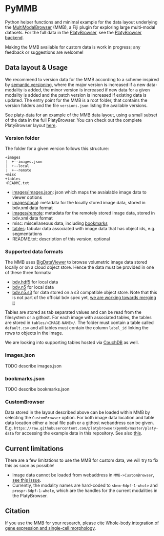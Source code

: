 # PyMMB

Python helper functions and minimal example for the data layout underlying the [MultiModalBrowser](https://github.com/platybrowser/mmb-fiji) (MMB), a Fiji plugin for exploring large multi-modal datasets. For the full data in the [PlatyBrowser](https://www.biorxiv.org/content/10.1101/2020.02.26.961037v1), see the [PlatyBrowser backend](https://github.com/platybrowser/platybrowser-backend).

Making the MMB available for custom data is work in progress; any feedback or suggestions are welcome!

## Data layout & Usage

We recommend to version data for the MMB according to a scheme inspired by [semantic versioning](https://semver.org/), where the major version is increased if a new data-modality is added, the minor version is increased if new data for a given modality is added and the patch version is increased if existing data is updated.
The entry point for the MMB is a root folder, that contains the version folders and the file `versions.json` listing the available versions.

See [platy-data](https://github.com/platybrowser/pymmb/tree/master/platy-data) for an example of 
the MMB data layout, using a small subset of the data in the full PlatyBrowser. You can check out the complete PlatyBrowser layout [here](https://github.com/platybrowser/pymmb/tree/master/platy-data).

### Version folder

The folder for a given version follows this structure:
```
+images
|  +--images.json
|  +--local
|  +--remote
+misc
+tables
+README.txt
```

- [images/images.json](https://github.com/platybrowser/pymmb#imagesjson): json which maps the avaialable image data to viewer options
- [images/local](https://github.com/platybrowser/pymmb#supported-data-formats): metadata for the locally stored image data, stored in bdv.xml data format
- [images/remote](https://github.com/platybrowser/pymmb#supported-data-formats): metadata for the remotely stored image data, stored in bdv.xml data format
- misc: miscellaneous data, including [bookmarks](https://github.com/platybrowser/pymmb#bookmarksjson)
- [tables](https://github.com/platybrowser/pymmb#supported-data-formats): tabular data associated with image data that has object ids, e.g. segmentations
- README.txt: description of this version, optional


### Supported data formats

The MMB uses [BigDataViewer](https://imagej.net/BigDataViewer) to browse volumetric image data stored locally or on a cloud object store.
Hence the data must be provided in one of these three formats:
- [bdv.hdf5](https://imagej.net/BigDataViewer#About_the_BigDataViewer_data_format) for local data
- [bdv.n5](https://github.com/bigdataviewer/bigdataviewer-core/blob/master/BDV%20N5%20format.md) for local data
- [bdv.n5.s3](https://github.com/saalfeldlab/n5-aws-s3) for data stored on a s3 compatible object store. Note that this is not part of the official bdv spec yet, [we are working towards merging it](https://github.com/bigdataviewer/bigdataviewer-core/issues/80)

Tables are stored as tab separated values and can be read from the filesystem or a githost.
For each image with associated tables, the tables are stored in `tables/<IMAGE-NAME>/`.
The folder must contain a table called `default.csv` and all tables must contain the column `label_id` linking the rows to objects in the image.

We are looking into supporting tables hosted via [CouchDB](https://couchdb.apache.org/) as well.


### images.json

TODO describe images.json


### bookmarks.json

TODO describe bookmarks.json


### CustomBrowser

Data stored in the layout described above can be loaded within MMB by selecting the `CustomBrowser` option.
For both image data location and table data location either a local file path or a githost webaddress can be given.
E.g. `https://raw.githubusercontent.com/platybrowser/pymmb/master/platy-data` for accessing the example data in this repository.
See also [this](https://github.com/platybrowser/mmb-fiji#advanced-options).


## Current limitations

There are a few limitations to use the MMB for custom data, we will try to fix this as soon as possible!

- Image data cannot be loaded from webaddress in `MMB->CustomBrowser`, [see this issue](https://github.com/platybrowser/mmb-fiji/issues/75).
- Currently, the modality names are hard-coded to `sbem-6dpf-1-whole` and `prospr-6dpf-1-whole`, 
which are the handles for the current modalities in the PlatyBrowser.

<!---
## Installation
-->

## Citation

If you use the MMB for your research, please cite [Whole-body integration of gene expression and single-cell morphology](https://www.biorxiv.org/content/10.1101/2020.02.26.961037v1).
